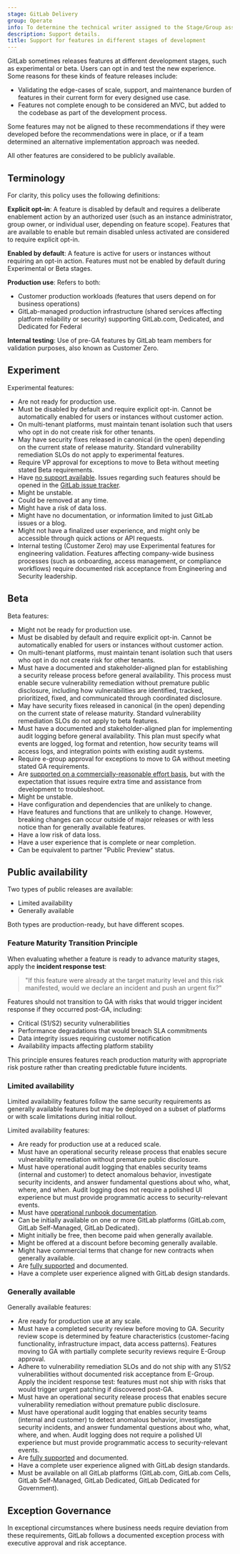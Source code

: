 ```yaml
---
stage: GitLab Delivery
group: Operate
info: To determine the technical writer assigned to the Stage/Group associated with this page, see https://handbook.gitlab.com/handbook/product/ux/technical-writing/#assignments
description: Support details.
title: Support for features in different stages of development
---
```


GitLab sometimes releases features at different development stages, such as experimental or beta.
Users can opt in and test the new experience.
Some reasons for these kinds of feature releases include:

- Validating the edge-cases of scale, support, and maintenance burden of features in their current form for every designed use case.
- Features not complete enough to be considered an MVC, but added to the codebase as part of the development process.

Some features may not be aligned to these recommendations if they were developed before the recommendations were in place,
or if a team determined an alternative implementation approach was needed.

All other features are considered to be publicly available.

## Terminology

For clarity, this policy uses the following definitions:

**Explicit opt-in**: A feature is disabled by default and requires a deliberate enablement action by an authorized user (such as an instance administrator, group owner, or individual user, depending on feature scope). Features that are available to enable but remain disabled unless activated are considered to require explicit opt-in.

**Enabled by default**: A feature is active for users or instances without requiring an opt-in action. Features must not be enabled by default during Experimental or Beta stages.

**Production use**: Refers to both:

- Customer production workloads (features that users depend on for business operations)
- GitLab-managed production infrastructure (shared services affecting platform reliability or security) supporting GitLab.com, Dedicated, and Dedicated for Federal

**Internal testing**: Use of pre-GA features by GitLab team members for validation purposes, also known as Customer Zero.

## Experiment

Experimental features:

- Are not ready for production use.
- Must be disabled by default and require explicit opt-in. Cannot be automatically enabled for users or instances without customer action.
- On multi-tenant platforms, must maintain tenant isolation such that users who opt in do not create risk for other tenants.
- May have security fixes released in canonical (in the open) depending on the current state of release maturity. Standard vulnerability remediation SLOs do not apply to experimental features.
- Require VP approval for exceptions to move to Beta without meeting stated Beta requirements.
- Have [no support available](https://about.gitlab.com/support/statement-of-support/#experiment-beta-features).
  Issues regarding such features should be opened in the [GitLab issue tracker](https://gitlab.com/gitlab-org/gitlab/-/issues).
- Might be unstable.
- Could be removed at any time.
- Might have a risk of data loss.
- Might have no documentation, or information limited to just GitLab issues or a blog.
- Might not have a finalized user experience, and might only be accessible through quick actions or API requests.
- Internal testing (Customer Zero) may use Experimental features for engineering validation. Features affecting company-wide business processes (such as onboarding, access management, or compliance workflows) require documented risk acceptance from Engineering and Security leadership.

## Beta

Beta features:

- Might not be ready for production use.
- Must be disabled by default and require explicit opt-in. Cannot be automatically enabled for users or instances without customer action.
- On multi-tenant platforms, must maintain tenant isolation such that users who opt in do not create risk for other tenants.
- Must have a documented and stakeholder-aligned plan for establishing a security release process before general availability. This process must enable secure vulnerability remediation without premature public disclosure, including how vulnerabilities are identified, tracked, prioritized, fixed, and communicated through coordinated disclosure.
- May have security fixes released in canonical (in the open) depending on the current state of release maturity. Standard vulnerability remediation SLOs do not apply to beta features.
- Must have a documented and stakeholder-aligned plan for implementing audit logging before general availability. This plan must specify what events are logged, log format and retention, how security teams will access logs, and integration points with existing audit systems.
- Require e-group approval for exceptions to move to GA without meeting stated GA requirements.
- Are [supported on a commercially-reasonable effort basis](https://about.gitlab.com/support/statement-of-support/#experiment-beta-features),
  but with the expectation that issues require extra time and assistance from development to troubleshoot.
- Might be unstable.
- Have configuration and dependencies that are unlikely to change.
- Have features and functions that are unlikely to change. However, breaking changes can occur outside of major releases
  or with less notice than for generally available features.
- Have a low risk of data loss.
- Have a user experience that is complete or near completion.
- Can be equivalent to partner "Public Preview" status.

## Public availability

Two types of public releases are available:

- Limited availability
- Generally available

Both types are production-ready, but have different scopes.

### Feature Maturity Transition Principle

When evaluating whether a feature is ready to advance maturity stages, apply the **incident response test**:

> "If this feature were already at the target maturity level and this risk manifested, would we declare an incident and push an urgent fix?"

Features should not transition to GA with risks that would trigger incident response if they occurred post-GA, including:

- Critical (S1/S2) security vulnerabilities
- Performance degradations that would breach SLA commitments
- Data integrity issues requiring customer notification
- Availability impacts affecting platform stability

This principle ensures features reach production maturity with appropriate risk posture rather than creating predictable future incidents.

### Limited availability

Limited availability features follow the same security requirements as generally available features but may be deployed on a subset of platforms or with scale limitations during initial rollout.

Limited availability features:

- Are ready for production use at a reduced scale.
- Must have an operational security release process that enables secure vulnerability remediation without premature public disclosure.
- Must have operational audit logging that enables security teams (internal and customer) to detect anomalous behavior, investigate security incidents, and answer fundamental questions about who, what, where, and when. Audit logging does not require a polished UI experience but must provide programmatic access to security-relevant events.
- Must have [operational runbook documentation](https://gitlab.com/gitlab-com/runbooks/-/tree/master/docs).
- Can be initially available on one or more GitLab platforms (GitLab.com, GitLab Self-Managed, GitLab Dedicated).
- Might initially be free, then become paid when generally available.
- Might be offered at a discount before becoming generally available.
- Might have commercial terms that change for new contracts when generally available.
- Are [fully supported](https://about.gitlab.com/support/statement-of-support/) and documented.
- Have a complete user experience aligned with GitLab design standards.

### Generally available

Generally available features:

- Are ready for production use at any scale.
- Must have a completed security review before moving to GA. Security review scope is determined by feature characteristics (customer-facing functionality, infrastructure impact, data access patterns). Features moving to GA with partially complete security reviews require E-Group approval.
- Adhere to vulnerability remediation SLOs and do not ship with any S1/S2 vulnerabilities without documented risk acceptance from E-Group. Apply the incident response test: features must not ship with risks that would trigger urgent patching if discovered post-GA.
- Must have an operational security release process that enables secure vulnerability remediation without premature public disclosure.
- Must have operational audit logging that enables security teams (internal and customer) to detect anomalous behavior, investigate security incidents, and answer fundamental questions about who, what, where, and when. Audit logging does not require a polished UI experience but must provide programmatic access to security-relevant events.
- Are [fully supported](https://about.gitlab.com/support/statement-of-support/) and documented.
- Have a complete user experience aligned with GitLab design standards.
- Must be available on all GitLab platforms (GitLab.com, GitLab.com Cells, GitLab Self-Managed, GitLab Dedicated, GitLab Dedicated for Government).

## Exception Governance

In exceptional circumstances where business needs require deviation from these requirements, GitLab follows a documented exception process with executive approval and risk acceptance.

